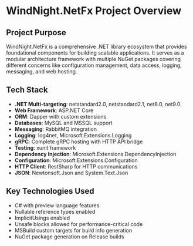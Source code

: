 # WindNight.NetFx Project Overview

## Project Purpose
WindNight.NetFx is a comprehensive .NET library ecosystem that provides foundational components for building scalable applications. It serves as a modular architecture framework with multiple NuGet packages covering different concerns like configuration management, data access, logging, messaging, and web hosting.

## Tech Stack
- **.NET Multi-targeting**: netstandard2.0, netstandard2.1, net8.0, net9.0
- **Web Framework**: ASP.NET Core
- **ORM**: Dapper with custom extensions
- **Databases**: MySQL and MSSQL support
- **Messaging**: RabbitMQ integration
- **Logging**: log4net, Microsoft.Extensions.Logging
- **gRPC**: Complete gRPC hosting with HTTP API bridge
- **Testing**: xunit framework
- **Dependency Injection**: Microsoft.Extensions.DependencyInjection
- **Configuration**: Microsoft.Extensions.Configuration
- **HTTP Client**: RestSharp for HTTP communications
- **JSON**: Newtonsoft.Json and System.Text.Json

## Key Technologies Used
- C# with preview language features
- Nullable reference types enabled
- ImplicitUsings enabled 
- Unsafe blocks allowed for performance-critical code
- MSBuild custom targets for build info generation
- NuGet package generation on Release builds